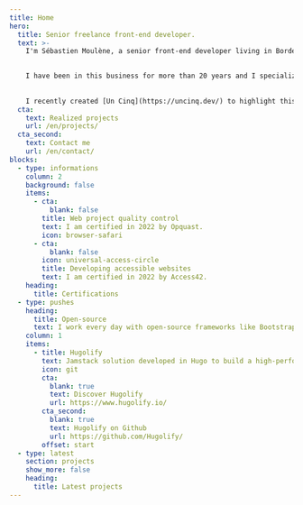 ```yaml
---
title: Home
hero:
  title: Senior freelance front-end developer.
  text: >-
    I'm Sébastien Moulène, a senior front-end developer living in Bordeaux, France.
    

    I have been in this business for more than 20 years and I specialize in the design of high-performance, accessible to all and low-carbon websites.
    
    
    I recently created [Un Cinq](https://uncinq.dev/) to highlight this know-how.
  cta:
    text: Realized projects
    url: /en/projects/
  cta_second:
    text: Contact me
    url: /en/contact/
blocks:
  - type: informations
    column: 2
    background: false
    items:
      - cta:
          blank: false
        title: Web project quality control
        text: I am certified in 2022 by Opquast.
        icon: browser-safari
      - cta:
          blank: false
        icon: universal-access-circle
        title: Developing accessible websites
        text: I am certified in 2022 by Access42.
    heading:
      title: Certifications
  - type: pushes
    heading:
      title: Open-source
      text: I work every day with open-source frameworks like Bootstrap or Hugo. I am happy to contribute to the movement by sharing my work on my Hugo framework.
    column: 1
    items:
      - title: Hugolify
        text: Jamstack solution developed in Hugo to build a high-performance, low-carbon and accessible website as quickly as possible.
        icon: git
        cta:
          blank: true
          text: Discover Hugolify
          url: https://www.hugolify.io/
        cta_second:
          blank: true
          text: Hugolify on Github
          url: https://github.com/Hugolify/
        offset: start
  - type: latest
    section: projects
    show_more: false
    heading:
      title: Latest projects
---
```

